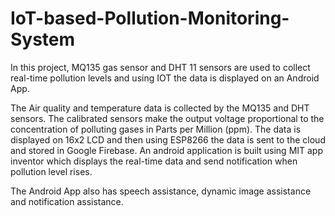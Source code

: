 # IoT-based-Pollution-Monitoring-System
In this project, MQ135 gas sensor and DHT 11 sensors are used to collect real-time pollution levels and using IOT the data is displayed on an Android App.

The Air quality and temperature data is collected by the MQ135 and DHT sensors. The calibrated sensors make the output voltage proportional to the concentration of polluting gases in Parts per Million (ppm). The data is displayed on 16x2 LCD and then using ESP8266 the data is sent to the cloud and stored in Google Firebase. An android application is built using MIT app inventor which displays the real-time data and send notification when pollution level rises.

The Android App also has speech assistance, dynamic image assistance and notification assistance.
